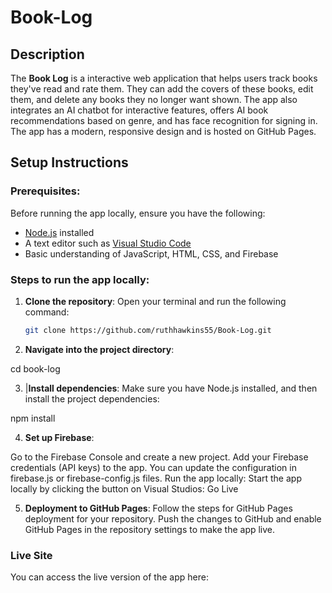 # Book-Log

## Description
The **Book Log** is a interactive web application that helps users track books they've read and rate them. They can add the covers of these books, edit them, and delete any books they no longer want shown. The app also integrates an AI chatbot for interactive features, offers AI book recommendations based on genre, and has face recognition for signing in. The app has a modern, responsive design and is hosted on GitHub Pages.

## Setup Instructions

### Prerequisites:
Before running the app locally, ensure you have the following:
- [Node.js](https://nodejs.org) installed
- A text editor such as [Visual Studio Code](https://code.visualstudio.com/)
- Basic understanding of JavaScript, HTML, CSS, and Firebase

### Steps to run the app locally:

1. **Clone the repository**:
   Open your terminal and run the following command:
   ```bash
   git clone https://github.com/ruthhawkins55/Book-Log.git
2. **Navigate into the project directory**:

cd book-log

3. |**Install dependencies**: 
Make sure you have Node.js installed, and then install the project dependencies:

npm install


4. **Set up Firebase**:

Go to the Firebase Console and create a new project.
Add your Firebase credentials (API keys) to the app. You can update the configuration in firebase.js or firebase-config.js files.
Run the app locally: Start the app locally by clicking the button on Visual Studios:
Go Live


5. **Deployment to GitHub Pages**:
Follow the steps for GitHub Pages deployment for your repository.
Push the changes to GitHub and enable GitHub Pages in the repository settings to make the app live.

### Live Site
You can access the live version of the app here:


